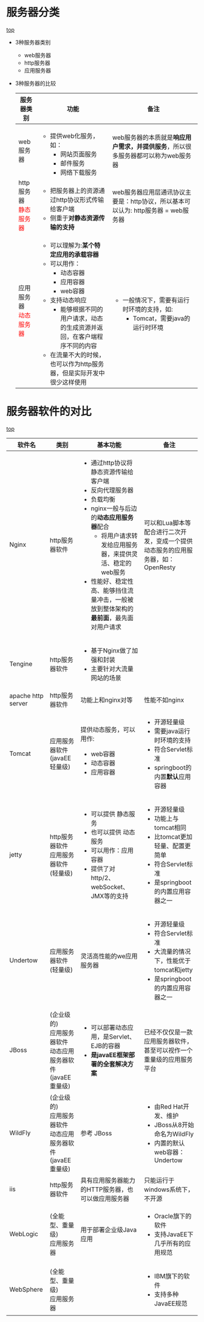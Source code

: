 
<span id="catalog"></span>

# 服务器分类
[top](#catalog)
- 3种服务器类别
    - web服务器
    - http服务器
    - 应用服务器

- 3种服务器的比较

    |服务器类别|功能|备注|
    |-|-|-|
    |web服务器|<ul><li>提供web化服务，如：<ul><li>网站页面服务</li><li>邮件服务</li><li>网络下载服务</li></ul></li></ul>|web服务器的本质就是**响应用户需求，并提供服务**，所以很多服务器都可以称为web服务器|
    |http服务器<br><label style="color:red">静态服务器</label>|<ul><li>把服务器上的资源通过http协议形式传输给客户端</li><li>侧重于**对静态资源传输的支持**</li></ul>|web服务器应用层通讯协议主要是：http协议，所以基本可以认为: http服务器 = web服务器 |
    |应用服务器<br><label style="color:red">动态服务器</label>|<ul><li>可以理解为:**某个特定应用的承载容器**</li><li>可以用作：<ul><li>动态容器</li><li>应用容器</li><li>web容器</li></ul></li><li>支持动态响应<ul><li>能够根据不同的用户请求，动态的生成资源并返回，在客户端程序不同的内容</li></ul></li><li>在流量不大的时候，也可以作为http服务器，但是实际开发中很少这样使用</li></ul>|<ul><li>一般情况下，需要有运行时环境的支持，如:<ul><li>Tomcat，需要java的运行时环境</li></ul></li></ul>|



# 服务器软件的对比
[top](#catalog)

|软件名|类别|基本功能|备注|
|-|-|-|-|
|Nginx|http服务器软件|<ul><li>通过http协议将静态资源传输给客户端</li><li>反向代理服务器</li><li>负载均衡</li><li>nginx一般与后边的**动态应用服务器**配合<ul><li>将用户请求转发给应用服务器，来提供灵活、稳定的web服务</li></ul></li><li>性能好、稳定性高、能够挡住流量冲击，一般被放到整体架构的**最前面**，最先面对用户请求</li></ul>|可以和Lua脚本等配合进行二次开发，变成一个提供动态服务的应用服务器，如：OpenResty|
|Tengine|http服务器软件|<ul><li>基于Nginx做了加强和封装<li>主要针对大流量网站的场景</li><ul>
|apache http server|http服务器软件|功能上和nginx对等|性能不如nginx|
|Tomcat|应用服务器软件<br>(javaEE 轻量级)|提供动态服务，可以用作:<ul><li>web容器</li><li>动态容器</li><li>应用容器</li></ul>|<ul><li>开源轻量级</li><li>需要java运行时环境的支持</li><li>符合Servlet标准</li><li>springboot的内置**默认**应用容器</li><ul>|
|jetty|http服务器软件<br>应用服务器软件<br>(轻量级)|<ul><li>可以提供 静态服务</li><li>也可以提供 动态服务</li><li>可以用作：应用容器</li><li>提供了对http/2、webSocket、JMX等的支持</li></ul>|<ul><li>开源轻量级</li><li>功能上与tomcat相同</li><li>比tomcat更加轻量、配置更简单</li><li>符合Servlet标准</li><li>是springboot的内置应用容器之一</li></ul>|
|Undertow|应用服务器软件<br>(轻量级)|灵活高性能的we应用服务器|<ul><li>开源轻量级</li><li>符合Servlet标准</li><li>大流量的情况下，性能优于tomcat和jetty</li><li>是springboot的内置应用容器之一</li></ul>|
|JBoss|(企业级的)<br>应用服务器软件<br>动态应用服务器软件(javaEE 重量级)|<ul><li>可以部署动态应用，是Servlet、EJB的容器</li><li>**是javaEE框架部署的全套解决方案**</li><ul>|已经不仅仅是一款应用服务器软件，甚至可以视作一个重量级的应用服务平台|
|WildFly|(企业级的)<br>应用服务器软件<br>动态应用服务器软件(javaEE 重量级)|参考 JBoss|<ul><li>由Red Hat开发、维护</li><li>JBoss从8开始命名为WildFly</li><li>内置的默认web容器：Undertow</li><ul>|
|iis|http服务器软件|具有应用服务器能力的HTTP服务器，也可以做应用服务器|只能运行于windows系统下，不开源|
|WebLogic|(全能型、重量级)<br>应用服务器|用于部署企业级Java应用|<ul><li>Oracle旗下的软件</li><li>支持JavaEE下几乎所有的应用规范</li></ul>|
|WebSphere|(全能型、重量级)<br>应用服务器||<ul><li>IBM旗下的软件</li><li>支持多种JavaEE规范</li></ul>|
